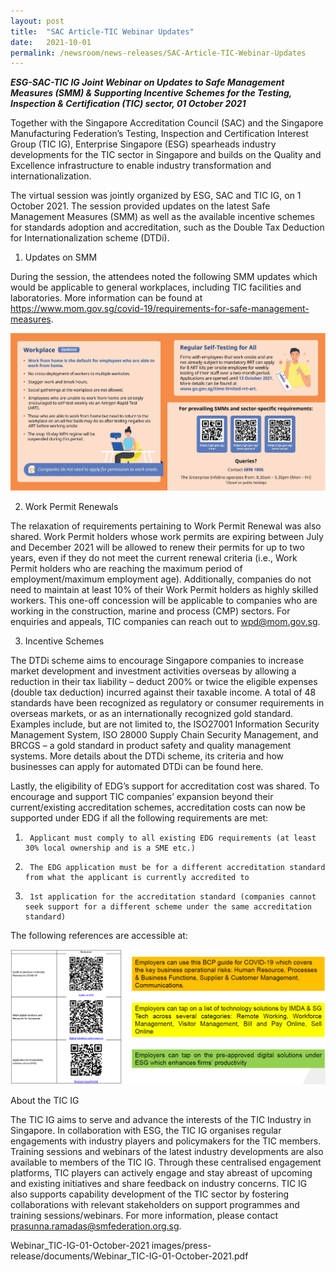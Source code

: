 ```yaml
---
layout: post
title:  "SAC Article-TIC Webinar Updates"
date:   2021-10-01
permalink: /newsroom/news-releases/SAC-Article-TIC-Webinar-Updates
---
```


***ESG-SAC-TIC IG Joint Webinar on Updates to Safe Management Measures (SMM) & Supporting Incentive Schemes for the Testing, Inspection & Certification (TIC) sector, 01 October 2021***

Together with the Singapore Accreditation Council (SAC) and the Singapore Manufacturing Federation’s Testing, Inspection and Certification Interest Group (TIC IG), Enterprise Singapore (ESG) spearheads industry developments for the TIC sector in Singapore and builds on the Quality and Excellence infrastructure to enable industry transformation and internationalization.

The virtual session was jointly organized by ESG, SAC and TIC IG, on 1 October 2021. The session provided updates on the latest Safe Management Measures (SMM) as well as the available incentive schemes for standards adoption and accreditation, such as the Double Tax Deduction for Internationalization scheme (DTDi).

 

1. Updates on SMM

During the session, the attendees noted the following SMM updates which would be applicable to general workplaces, including TIC facilities and laboratories. More information can be found at https://www.mom.gov.sg/covid-19/requirements-for-safe-management-measures.

 
![Picture1.png](/images/press-release/photos/Picture1.png)
 

2. Work Permit Renewals

The relaxation of requirements pertaining to Work Permit Renewal was also shared. Work Permit holders whose work permits are expiring between July and December 2021 will be allowed to renew their permits for up to two years, even if they do not meet the current renewal criteria (i.e., Work Permit holders who are reaching the maximum period of employment/maximum employment age). Additionally, companies do not need to maintain at least 10% of their Work Permit holders as highly skilled workers. This one-off concession will be applicable to companies who are working in the construction, marine and process (CMP) sectors. For enquiries and appeals, TIC companies can reach out to wpd@mom.gov.sg.

 

3. Incentive Schemes

The DTDi scheme aims to encourage Singapore companies to increase market development and investment activities overseas by allowing a reduction in their tax liability – deduct 200% or twice the eligible expenses (double tax deduction) incurred against their taxable income. A total of 48 standards have been recognized as regulatory or consumer requirements in overseas markets, or as an internationally recognized gold standard. Examples include, but are not limited to, the ISO27001 Information Security Management System, ISO 28000 Supply Chain Security Management, and BRCGS – a gold standard in product safety and quality management systems. More details about the DTDi scheme, its criteria and how businesses can apply for automated DTDi can be found here.

Lastly, the eligibility of EDG’s support for accreditation cost was shared. To encourage and support TIC companies’ expansion beyond their current/existing accreditation schemes, accreditation costs can now be supported under EDG if all the following requirements are met:

1.      Applicant must comply to all existing EDG requirements (at least 30% local ownership and is a SME etc.)

2.      The EDG application must be for a different accreditation standard from what the applicant is currently accredited to

3.      1st application for the accreditation standard (companies cannot seek support for a different scheme under the same accreditation standard)

The following references are accessible at:
 

![Reference.png](/images/press-release/photos/Reference.png)
 


About the TIC IG

The TIC IG aims to serve and advance the interests of the TIC Industry in Singapore. In collaboration with ESG, the TIC IG organises regular engagements with industry players and policymakers for the TIC members. Training sessions and webinars of the latest industry developments are also available to members of the TIC IG. Through these centralised engagement platforms, TIC players can actively engage and stay abreast of upcoming and existing initiatives and share feedback on industry concerns. TIC IG also supports capability development of the TIC sector by fostering collaborations with relevant stakeholders on support programmes and training sessions/webinars. For more information, please contact prasunna.ramadas@smfederation.org.sg.


Webinar_TIC-IG-01-October-2021
images/press-release/documents/Webinar_TIC-IG-01-October-2021.pdf


